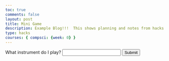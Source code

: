 ```yaml
---
toc: true
comments: false
layout: post
title: Mini Game
description: Example Blog!!!  This shows planning and notes from hacks.
type: hacks
courses: { compsci: {week: 0} }
---
```


<div>
<script>
    var question = 1
        function checkInput() {
            var userInput = document.getElementById("userInput").value;
            if (userInput == "piano" && question == 1) {
                document.getElementById("questionLabel").textContent = "What sport do I play"
                document.getElementById("userInput").value = ""
                question = question + 1
            }
            if (userInput == "tennis" && question == 2) {
                document.getElementById("questionLabel").textContent = "What do I want to major in?"
                document.getElementById("userInput").value = ""
                question = question + 1
                }
             if (userInput == "computer science" && question == 3) {
                alert("Success")
                }
        }
    </script>
    <label id = "questionLabel" for="userInput">What instrument do I play?</label>
    <input type="text" id="userInput">
    <button onclick="checkInput()">Submit</button>
</div> 

